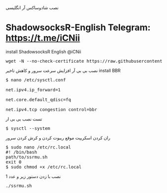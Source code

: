 نصب شادوساکس آر انگلیسی

# ShadowsocksR-English   Telegram: https://t.me/iCNii

install ShadowsocksR English @iCNii


<pre>wget -N --no-check-certificate https://raw.githubusercontent.com/Tehranii/ShadowsocksR-English/main/ssrmu.sh && chmod +x ssrmu.sh && ./ssrmu.sh <span class="pl-k"></span></pre>



نصب بی بی آر افزایش سرعت سرور و کاهش تاخیر 
install BBR
<pre>
$ nano /etc/sysctl.conf

net.ipv4.ip_forward=1

net.core.default_qdisc=fq

net.ipv4.tcp_congestion_control=bbr
<span class="pl-k"></span></pre>
تست نصب بی بی ار

<pre>$ sysctl --system<span class="pl-k"></span></pre>

ران کردن اسکریپت موقع ریبوت کردن و کرش کردن سرور
<pre>
$ sudo nano /etc/rc.local
#! /bin/bash
path/to/ssrmu.sh
exit 0
$ sudo chmod +x /etc/rc.local
<span class="pl-k"></span></pre>

نصب با زدن دستور زیر و عدد 1

<pre>./ssrmu.sh<span class="pl-k"></span></pre>
